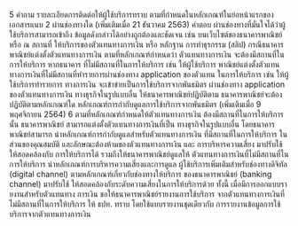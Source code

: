 5
คำถาม
รายละเอียดการติดต่อให้ผู้ใช้บริการทราบ
ตามที่กําหนดในหลักเกณฑ์ในย่อหน้าแรกของ
เอกสารแนบ 2 ผ่านช่องทางใด
(เพิ่มเติมเมื่อ 21 ธันวาคม 2563)
คําตอบ
ผ่านช่องทางที่มั่นใจได้ว่าผู้ใช้บริการสามารถเข้าถึง
ข้อมูลดังกล่าวได้อย่างถูกต้องและชัดเจน เช่น
บนเว็บไซต์ของธนาคารพาณิชย์ หรือ ณ สถานที่
ให้บริการของตัวแทนทางการเงิน หรือ หลักฐาน
การทําธุรกรรม (สลิป)
กรณีธนาคารพาณิชย์แต่งตั้งตัวแทนทางการเงิน
ตามที่หลักเกณฑ์กำหนดว่า ตัวแทนทางการเงิน
จะต้องมีสถานที่ในการให้บริการ หากธนาคาร ที่ไม่มีสถานที่ในการให้บริการ เช่น ให้ผู้ใช้บริการ
พาณิชย์แต่งตั้งตัวแทนทางการเงินที่ไม่มีสถานที่ทํารายการผ่านช่องทาง application ของตัวแทน
ในการให้บริการ เช่น ให้ผู้ใช้บริการทํารายการ ทางการเงิน จะเข้าข่ายเป็นการใช้บริการจากพันธมิตร
ผ่านช่องทาง application ของตัวแทนทางการเงิน ทางธุรกิจในรูปแบบอื่น ให้ธนาคารพาณิชย์ปฏิบัติตาม
ธนาคารพาณิชย์จะต้องปฏิบัติตามหลักเกณฑ์ใด หลักเกณฑ์การกำกับดูแลการใช้บริการจากพันธมิตร
(เพิ่มเติมเมื่อ 9 พฤศจิกายน 2564)
6 ตามที่หลักเกณฑ์กำหนดให้ตัวแทนทางการเงิน
ต้องมีสถานที่ในการให้บริการนั้น ธนาคารพาณิชย์
สามารถแต่งตั้งตัวแทนทางการเงินที่เป็น
ทางธุรกิจในรูปแบบอื่น โดยธนาคารพาณิชย์สามารถ
นำหลักเกณฑ์การกำกับดูแลสำหรับตัวแทนทางการเงิน
ที่มีสถานที่ในการให้บริการ ในส่วนของคุณสมบัติ
และลักษณะต้องห้ามของตัวแทนทางการเงิน และ
การบริหารความเสี่ยง มาปรับใช้ให้สอดคล้องกับ
การให้บริการได้ รวมถึงให้ธนาคารพาณิชย์ดูแลให้
ตัวแทนทางการเงินที่ไม่มีสถานที่ในการให้บริการ
นําหลักเกณฑ์การบริหารความเสี่ยงและการดูแล
ผู้ใช้บริการเพิ่มเติมสําหรับช่องทางดิจิทัล (digital
channel) ตามหลักเกณฑ์เกี่ยวกับช่องทางให้บริการ
ของธนาคารพาณิชย์ (banking channel) มาปรับใช้
ให้สอดคล้องกับระดับความเสี่ยงในการให้บริการด้วย
ทั้งนี้ เมื่อมีการออกแบบรายงานสําหรับตัวแทนทาง
การเงิน ขอให้ธนาคารพาณิชย์รายงานการใช้บริการ
จากตัวแทนทางการเงินที่ไม่มีสถานที่ในการให้บริการ
ให้ ธปท. ทราบ โดยใช้แบบรายงานชุดเดียวกับ
การรายงานข้อมูลการใช้บริการจากตัวแทนทางการเงิน
